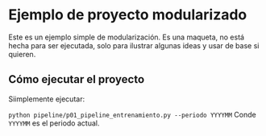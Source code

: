 # Ejemplo de proyecto modularizado

Este es un ejemplo simple de modularización. Es una maqueta, no está hecha para ser ejecutada, solo para ilustrar algunas ideas y usar de base si quieren.

## Cómo ejecutar el proyecto

Siimplemente ejecutar:

`python pipeline/p01_pipeline_entrenamiento.py --periodo YYYYMM` Conde `YYYYMM` es el periodo actual.

<!-- TODO: Adapta tu README a tu proyecto -->
<!-- TODO Borra lo que consideres que no usarás -->
<!-- TODO No tienes requirements.txt, así que no sé qué versiones de las librerías debería usar -->
<!-- TODO Para qué creaste una clase "ExploraAnalysis"? -->
